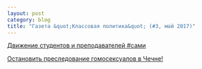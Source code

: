 ```yaml
---
layout: post
category: blog
title: "Газета &quot;Классовая политика&quot; (#3, май 2017)"
---
```


[Движение студентов и преподавателей #сами](/blog/2017/04/30/sami)

[Остановить преследование гомосексуалов в Чечне!](/blog/2017/04/30/lgbt)